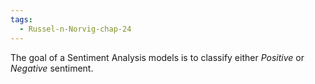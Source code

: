 ```yaml
---
tags:
  - Russel-n-Norvig-chap-24
---
```

The goal of a Sentiment Analysis models is to classify either *Positive* or *Negative* sentiment.